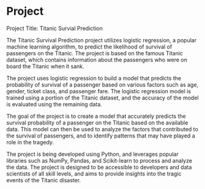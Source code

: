 # Project

Project Title: Titanic Survial Prediction

The Titanic Survival Prediction project utilizes logistic regression, a popular machine learning algorithm, to predict the likelihood of survival of passengers on 
the Titanic. The project is based on the famous Titanic dataset, which contains information about the passengers who were on board the Titanic when it sank.

The project uses logistic regression to build a model that predicts the probability of survival of a passenger based on various factors such as age, gender, ticket 
class, and passenger fare. The logistic regression model is trained using a portion of the Titanic dataset, and the accuracy of the model is evaluated using the 
remaining data.

The goal of the project is to create a model that accurately predicts the survival probability of a passenger on the Titanic based on the available data. This model
can then be used to analyze the factors that contributed to the survival of passengers, and to identify patterns that may have played a role in the tragedy.

The project is being developed using Python, and leverages popular libraries such as NumPy, Pandas, and Scikit-learn to process and analyze the data. The project 
is designed to be accessible to developers and data scientists of all skill levels, and aims to provide insights into the tragic events of the Titanic disaster.




